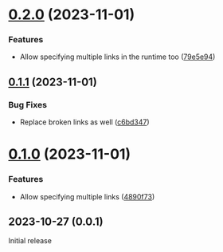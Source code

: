 # [0.2.0](https://github.com/prantlf/link-bin-executable/compare/v0.1.1...v0.2.0) (2023-11-01)


### Features

* Allow specifying multiple links in the runtime too ([79e5e94](https://github.com/prantlf/link-bin-executable/commit/79e5e9411aaa71d313ae84df91ded93d23a783c8))

## [0.1.1](https://github.com/prantlf/link-bin-executable/compare/v0.1.0...v0.1.1) (2023-11-01)


### Bug Fixes

* Replace broken links as well ([c6bd347](https://github.com/prantlf/link-bin-executable/commit/c6bd34752050e3bff58af1a4974b248504d3bdc5))

# [0.1.0](https://github.com/prantlf/link-bin-executable/compare/v0.0.1...v0.1.0) (2023-11-01)


### Features

* Allow specifying multiple links ([4890f73](https://github.com/prantlf/link-bin-executable/commit/4890f73934d7c35ca216e40df1050817e6fa8ba4))

## 2023-10-27 (0.0.1)

Initial release

